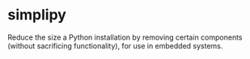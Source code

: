 simplipy
========

Reduce the size a Python installation by removing certain components (without sacrificing functionality), for use in embedded systems.
